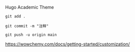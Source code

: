 Hugo Academic Theme

```
git add .

git commit -m "注释"

git push -u origin main
```

https://wowchemy.com/docs/getting-started/customization/
